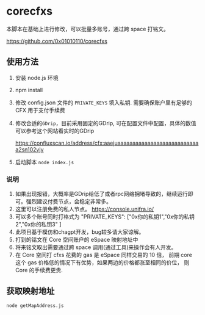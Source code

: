 # corecfxs

本脚本在基础上进行修改，可以批量多账号，通过跨 space 打铭文。

https://github.com/0x01010110/corecfxs

## 使用方法

1. 安装 node.js 环境

2. npm install

3. 修改 config.json 文件的 `PRIVATE_KEYS` 填入私钥. 需要确保账户里有足够的 CFX 用于支付手续费 

4. 修改合适的`GDrip`，目前采用固定的GDrip, 可在配置文件中配置，具体的数值可以参考这个网站看实时的GDrip

   https://confluxscan.io/address/cfx:aaejuaaaaaaaaaaaaaaaaaaaaaaaaaaaa2sn102vjv

5. 启动脚本  `node index.js`

  

### 说明

1. 如果出现报错，大概率是GDrip给低了或者rpc网络拥堵导致的，继续运行即可。强烈建议付费节点，会稳定非常多。
2. 这里可以注册免费的私人节点。
https://console.unifra.io/
3. 可以多个账号同时打格式为 "PRIVATE_KEYS": ["0x你的私钥1","0x你的私钥2","0x你的私钥3" ]
4. 此项目基于模仿和chagpt开发，bug较多请大家谅解。
5. 打到的铭文在 Core 空间账户的 eSpace 映射地址中
6. 将来铭文取出需要通过跨 space 调用(通过工具)来操作会有人开发。
7. 在 Core 空间打 cfxs 花费的 gas 是 eSpace 同样交易的 10 倍， 前期 core 这个 gas 价格低的情况下有优势，如果两边的价格都涨至相同的价位， 则 Core 的手续费更贵.
   
## 获取映射地址

```shell
node getMapAddress.js
```
